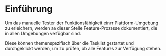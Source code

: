 # Einführung

Um das manuelle Testen der Funktionsfähigkeit einer Plattform-Umgebung zu erleichern, 
werden an dieser Stelle Feature-Prozesse dokumentiert, die in allen Umgebungen verfügbar sind.

Diese können themenspezifisch über die Tasklist gestartet und durchgeklickt werden, um zu prüfen, 
ob alle Features zur Verfügung stehen.